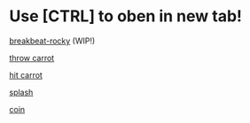 # Use [CTRL] to oben in new tab!

[breakbeat-rocky](https://sb.bitsnbites.eu/?data=U0JveA4C7d1NSsNAGMbxJ2larQQRXZSCC115AW8giF2JdOnCC7gzSkGKoRZE-yW48S4uPYhH8Ah1JknLNNAUET-K_9_L5JnMJJCB7gY6l5vSqnbKimNpN1ZJYaURSnpd8fzbRik8CLZ8z_PT6qora15aPVNF-WiqKJ9MFeVXtE252THlpnVvys389_dNuTk05WZ-Pfl5AAAAAAAAAAAA_CGnsXQWh1Koo2zIH0t7tjPdJWsl463pS_n7iZuszbv_LW3nal05V1c3a-577ZknOrk3rvkFAQAAAAAAAAAALKNxdGyamgoqd_vpkL8ubduONxFlD89LAAAAAAAAAAAAYLn003YSrDUvTPelLO_97bB6Xt4I_GyTrBSpuL5b3VRR1lQtzKJdvp_Y6asvmK8tmI8WrAEAAAAAAAAAAACflJxL9mw6s-eSBfZcMqV_umjP2hppqEGyo_agnmlKTu-Kl2SRA_P1I7OKfE7WBQAAAAAAAAAAgP_lAw)  (WIP!)


[throw carrot](https://sb.bitsnbites.eu/?data=U0JveA4C6xRlAAIWRgblJHZmhgYGBk1pBndJoFA0OwNTOwNDJAODKpNAL8MooAcYDeeRCQA)

[hit carrot](https://sb.bitsnbites.eu/?data=U0JveA4C6xRlAAIWRibdNHbm5CIpTk5xFlfZNDaGVC5GRoW5_pEMDDGMAr0Mo4AeYDScRyYAAA)

[splash](https://sb.bitsnbites.eu/?data=U0JveA4C6xRlAAIBRgbRfAtm0TIGmwBphmpJoFAMOwNTOwNDJANDDptAL8MoGAWjYBSMgsEIRsvnUTAKRsEoGAWjYPgBAA)

[coin](https://sb.bitsnbites.eu/?data=U0JveA4C6xRlAAIBRob2PkbG9j4eBgYmBhtukBgHA9N_BgYFfdZMJoFehlEwCkbBKBgFgxFglM8zR8NkFIyCUTAKRsEoGOoAAA)